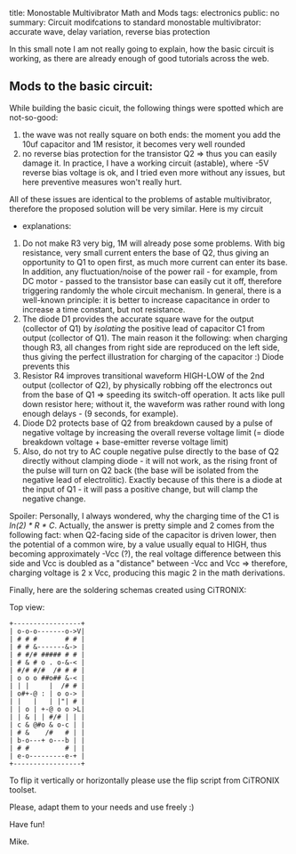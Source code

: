 title: Monostable Multivibrator Math and Mods
tags: electronics
public: no
summary: Circuit modifcations to standard monostable multivibrator: accurate wave, delay variation, reverse bias protection

In this small note I am not really going to explain, how the basic circuit is working,
as there are already enough of good tutorials across the web.

## Mods to the basic circuit:
While building the basic cicuit, the following things were spotted which are not-so-good:

1. the wave was not really square on both ends: the moment you add the 10uf capacitor and 1M resistor, it becomes very well rounded
1. no reverse bias protection for the transistor Q2 => thus you can easily damage it.
In practice, I have a working circuit (astable), where -5V reverse bias voltage is ok, and I
tried even more without any issues, but here preventive measures won't really hurt.

All of these issues are identical to the problems of astable multivibrator,
therefore the proposed solution will be very similar. Here is my circuit
+ explanations:

1. Do not make R3 very big, 1M will already pose some problems. With big resistance, very small current
enters the base of Q2, thus giving an opportunity to Q1 to open first, as much more current can enter its base.
In addition, any fluctuation/noise of the power rail - for example, from DC motor - passed to the transistor base
can easily cut it off, therefore triggering randomly the whole circuit mechanism.
In general, there is a well-known principle: it is better to increase
capacitance in order to increase a time constant, but not resistance.
1. The diode D1 provides the accurate square wave for the output (collector of Q1) by
_isolating_ the positive lead of capacitor C1 from output (collector of Q1). The main reason it the following:
when charging though R3, all changes from right side are reproduced on the left side, thus giving the perfect
illustration for charging of the capacitor :) Diode prevents this
1. Resistor R4 improves transitional waveform HIGH-LOW of the 2nd output (collector of Q2),
by physically robbing off the electroncs out from the base of Q1 => speeding its switch-off operation. It acts
like pull down resistor here; without it, the waveform was rather round with long enough delays - (9 seconds,
for example). 
1. Diode D2 protects base of Q2 from breakdown caused by a pulse of negative voltage by
increasing the overall reverse voltage limit (= diode breakdown voltage + base-emitter reverse voltage limit)
1. Also, do not try to AC couple negative pulse directly to the base of Q2 directly without clamping diode -
it will not work, as the rising front of the pulse will turn on Q2 back (the base will be isolated from the negative lead of electrolitic).
Exactly because of this there is a diode at the input of Q1 - it will pass a positive change, but will clamp the negative change.

Spoiler:
Personally, I always wondered, why the charging time of the C1 is _ln(2) * R * C_.
Actually, the answer is pretty simple and 2 comes from the following fact: when
Q2-facing side of the capacitor is driven lower, then the potential of a common
wire, by a value usually equal to HIGH,
thus becoming approximately -Vcc (?), the real voltage difference between this
side and Vcc is doubled as a "distance" between -Vcc and Vcc => therefore,
charging voltage is 2 x Vcc, producing this magic 2 in the math derivations.

Finally, here are the soldering schemas created using CiTRONIX:

Top view:

    +-----------------+
    | o-o-o-------o->V|
    | # # #       # # |
    | # # &-------&-> |
    | # #/# ##### # # |
    | # & # o . o-&-< |
    | #/# #/#  /# # # |
    | o o o ##o## &-< |
    | | |     |  /# # |
    | o#+-@ : | o o-> |
    | |   |   | |"| # |
    | | o | +-@ o o >L|
    | | & | | #/# | | |
    | c & @#o & o-c | |
    | # &    /#   # | |
    | b-o---+ o---b | |
    | # #         # | |
    | e-o---------e-+ |
    +-----------------+

To flip it vertically or horizontally please use the flip script from CiTRONIX toolset.

Please, adapt them to your needs and use freely :)

Have fun!

Mike.
